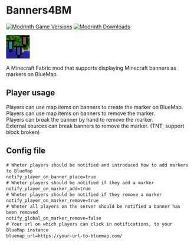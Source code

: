 # Banners4BM

[![Modrinth Game Versions](https://img.shields.io/modrinth/game-versions/tkiadW4P?logo=modrinth&style=for-the-badge)](https://modrinth.com/mod/banners4bm)
[![Modrinth Downloads](https://img.shields.io/modrinth/dt/tkiadW4P?color=blue&logo=modrinth&style=for-the-badge)](https://modrinth.com/mod/banners4bm)

![](src/main/resources/assets/banners4bm/icon.png)

A Minecraft Fabric mod that supports displaying Minecraft banners as markers on BlueMap.

## Player usage

Players can use map items on banners to create the marker on BlueMap.  
Players can use map items on banners to remove the marker.  
Players can break the banner by hand to remove the marker.  
External sources can break banners to remove the marker. (TNT, support block broken)

## Config file
``` properties
# Wheter players should be notified and introduced how to add markers to BlueMap
notify_player_on_banner_place=true
# Wheter players should be notified if they add a marker
notify_player_on_marker_add=true
# Wheter players should be notified if they remove a marker
notify_player_on_marker_remove=true
# Wheter all players on the server should be notified a banner has been removed
notify_global_on_marker_remove=false
# Your url on which players can click in notifications, to your BlueMap instance 
bluemap_url=https://your-url-to-bluemap.com/
```
